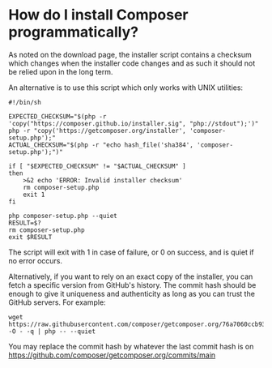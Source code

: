  # How do I install Composer programmatically?

As noted on the download page, the installer script contains a
checksum which changes when the installer code changes and as such
it should not be relied upon in the long term.

An alternative is to use this script which only works with UNIX utilities:

```shell
#!/bin/sh

EXPECTED_CHECKSUM="$(php -r 'copy("https://composer.github.io/installer.sig", "php://stdout");')"
php -r "copy('https://getcomposer.org/installer', 'composer-setup.php');"
ACTUAL_CHECKSUM="$(php -r "echo hash_file('sha384', 'composer-setup.php');")"

if [ "$EXPECTED_CHECKSUM" != "$ACTUAL_CHECKSUM" ]
then
    >&2 echo 'ERROR: Invalid installer checksum'
    rm composer-setup.php
    exit 1
fi

php composer-setup.php --quiet
RESULT=$?
rm composer-setup.php
exit $RESULT
```

The script will exit with 1 in case of failure, or 0 on success, and is quiet
if no error occurs.

Alternatively, if you want to rely on an exact copy of the installer, you can fetch
a specific version from GitHub's history. The commit hash should be enough to
give it uniqueness and authenticity as long as you can trust the GitHub servers.
For example:

```shell
wget https://raw.githubusercontent.com/composer/getcomposer.org/76a7060ccb93902cd7576b67264ad91c8a2700e2/web/installer -O - -q | php -- --quiet
```

You may replace the commit hash by whatever the last commit hash is on
https://github.com/composer/getcomposer.org/commits/main
